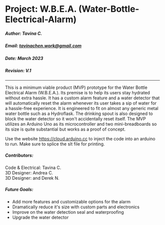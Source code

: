 # Project: W.B.E.A. (Water-Bottle-Electrical-Alarm)

##### Author: Tavina C.
##### Email: tavinachen.work@gmail.com
##### Date: March 2023
##### Revision: V.1

-------
This is a minimum viable product (MVP) prototype for the Water Bottle Electrical Alarm (W.B.E.A.). Its premise is to help its
users stay hydrated without extra hassle. It has a custom alarm feature and a water detector that will automatically reset the 
alarm whenever its user takes a sip of water for a hassle-free experience. It is engineered to fit on almost any generic metal 
water bottle such as a Hydroflask. The drinking spout is also designed to block the water detector so it won't accidentally reset itself.
The MVP utilizes an Arduino Uno as its microcontroller and two mini-breadboards so its size is quite substantial but works as a
proof of concept. 

Use the website https://cloud.arduino.cc to inject the code into an arduino to run. 
Make sure to splice the slt file for printing. 

##### Contributors:
Code & Electrical: Tavina C. </br>
3D Designer: Andrea C. </br>
3D Designer: and Derek N.</br>

##### Future Goals:
  - Add more features and customizable options for the alarm
  - Dramatically reduce it's size with custom parts and electronics
  - Improve on the water detection seal and waterproofing
  - Upgrade the water detector
